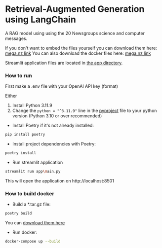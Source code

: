 # Retrieval-Augmented Generation using LangChain

A RAG model using using the 20 Newsgroups science and computer messages.

If you don't want to embed the files yourself you can download them here: [mega.nz link](https://mega.nz/file/uZoxwJqL#-je67pJtlhaz5gd_BcPVd1wSE7-cYige0wo_MbQLhW0)
You can also download the docker files here: [mega.nz link](https://mega.nz/file/LEw0nACC#Jt7BQFl4hVwmRa_MMIwHPElM0WtiRAL_huYWqExPBZ0)

Streamlit application files are located in [the app directory](app/).

### How to run

First make a .env file with your OpenAI API key (format)

Either
1. Install Python 3.11.9
2. Change the `python = "^3.11.9"` line in the [pyproject](pyproject.toml) file to your python version (Python 3.10 or over recommended)

- Install Poetry if it's not already installed:
```bash
pip install poetry
```

- Install project dependencies with Poetry:
```bash
poetry install
```

- Run streamlit application
```bash
streamlit run app\main.py
```

This will open the application on http://localhost:8501

### How to build docker

- Build a *.tar.gz file:
```bash
poetry build
```
You can [download them here](https://mega.nz/file/LEw0nACC#Jt7BQFl4hVwmRa_MMIwHPElM0WtiRAL_huYWqExPBZ0)


- Run docker:
```bash
docker-compose up --build
```